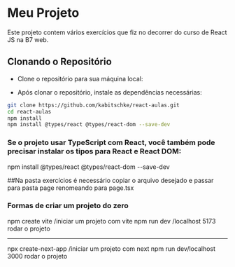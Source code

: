 
# Meu Projeto

Este projeto contem vários exercícios que fiz no decorrer do curso de React JS na B7 web.


## Clonando o Repositório

- Clone o repositório para sua máquina local:

- Após clonar o repositório, instale as dependências necessárias:



```sh
git clone https://github.com/kabitschke/react-aulas.git
cd react-aulas
npm install
npm install @types/react @types/react-dom --save-dev

```

### Se o projeto usar TypeScript com React, você também pode precisar instalar os tipos para React e React DOM:

npm install @types/react @types/react-dom --save-dev

##Na pasta exercícios é necessário copiar o arquivo desejado e passar para pasta page renomeando para page.tsx

### Formas de criar um projeto do zero 


npm create vite /iniciar um projeto com vite
npm run dev  /localhost 5173 rodar o projeto

****************************************************

npx create-next-app /iniciar um projeto com next
npm run dev/localhost 3000 rodar o projeto